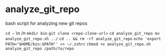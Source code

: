 # analyze_git_repo
bash script for analyzing new git repos

`cd ~` \n /n
`mkdir bin`
`git clone <repo-clone-url>`
`cd analyze_git_repo mv analyze_git_repo.sh ../`
`cd .. && rm -rf analyze_git_repo`
`echo 'export PATH="$HOME/bin:$PATH"' >> ~/.zshrc`
`chmod +x analyze_git_repo.sh`
`analyze_git_repo /path/to/repo`
